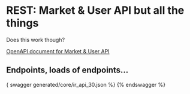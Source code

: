 # REST: Market & User API but all the things

Does this work though?

[OpenAPI document for Market & User API](generated/core/ir_api_30.json)

## Endpoints, loads of endpoints...

{ swagger generated/core/ir_api_30.json %}
{% endswagger %}
